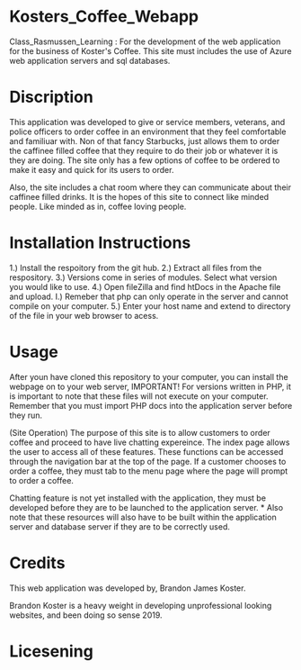 # Kosters_Coffee_Webapp
Class_Rasmussen_Learning : For the development of the web application for the business of Koster's Coffee. This site must includes the use of Azure web application servers and sql databases.

# Discription
This application was developed to give or service members, veterans, and police officers to order coffee in an environment that they 
feel comfortable and familiuar with. Non of that fancy Starbucks, just allows them to order the caffinee filled coffee that they 
require to do their job or whatever it is they are doing. The site only has a few options of coffee to be ordered to make it easy 
and quick for its users to order.

Also, the site includes a chat room where they can communicate about their caffinee filled drinks. It is the hopes of this site to 
connect like minded people. Like minded as in, coffee loving people.



# Installation Instructions
1.) Install the respoitory from the git hub.
2.) Extract all files from the respository.
3.) Versions come in series of modules. Select what version you would like to use.
4.) Open fileZilla and find htDocs in the Apache file and upload.
I.) Remeber that php can only operate in the server and cannot compile on your computer.
5.) Enter your host name and extend to directory of the file in your web browser to acess.

# Usage
After youn have cloned this repository to your computer, you can install the webpage on to your web server, IMPORTANT! For versions 
written in PHP, it is important to note that these files will not execute on your computer. Remember that you must import PHP docs into the application server before they run. 

(Site Operation)
The purpose of this site is to allow customers to order coffee and proceed to have live chatting expereince. The index page allows the user to access all of these features. These functions can be accessed through the navigation bar at the top of the page. If a customer chooses to order a coffee, they must tab to the menu page where the page will prompt to order a coffee.

Chatting feature is not yet installed with the application, they must be developed before they are to be launched to the application server. * Also note that these resources will also have to be built within the application server and database server if they are to be correctly used.

# Credits
This web application was developed by, Brandon James Koster.

Brandon Koster is a heavy weight in developing unprofessional looking websites, and been doing so sense 2019.

# Licesening
